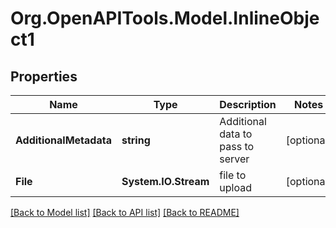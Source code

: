 # Org.OpenAPITools.Model.InlineObject1
## Properties

Name | Type | Description | Notes
------------ | ------------- | ------------- | -------------
**AdditionalMetadata** | **string** | Additional data to pass to server | [optional] 
**File** | **System.IO.Stream** | file to upload | [optional] 

[[Back to Model list]](../README.md#documentation-for-models) [[Back to API list]](../README.md#documentation-for-api-endpoints) [[Back to README]](../README.md)

